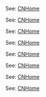See: [CNHome](https://github.com/winlinvip/simple-rtmp-server/wiki/v1_CN_Home)

See: [CNHome](https://github.com/winlinvip/simple-rtmp-server/wiki/v1_CN_Home)

See: [CNHome](https://github.com/winlinvip/simple-rtmp-server/wiki/v1_CN_Home)

See: [CNHome](https://github.com/winlinvip/simple-rtmp-server/wiki/v1_CN_Home)

See: [CNHome](https://github.com/winlinvip/simple-rtmp-server/wiki/v1_CN_Home)

See: [CNHome](https://github.com/winlinvip/simple-rtmp-server/wiki/v1_CN_Home)

See: [CNHome](https://github.com/winlinvip/simple-rtmp-server/wiki/v1_CN_Home)

See: [CNHome](https://github.com/winlinvip/simple-rtmp-server/wiki/v1_CN_Home)
